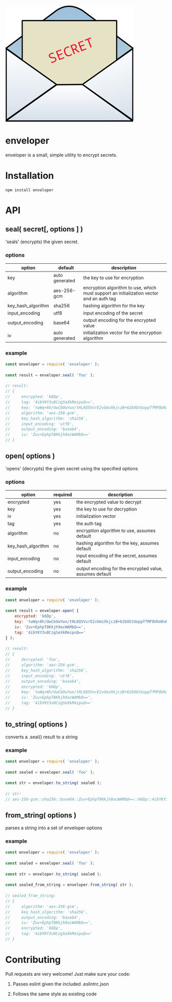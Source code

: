 ![enveloper](/enveloper.png?raw=true)

enveloper
=========

enveloper is a small, simple utility to encrypt secrets.

# Installation

```
npm install enveloper
```

# API

## seal( secret[, options ] )

'seals' (encrypts) the given secret.

### options

| option             | default        | description                                                                              |
| ------------------ | -------------- | ---------------------------------------------------------------------------------------- |
| key                | auto generated | the key to use for encryption                                                            |
| algorithm          | aes-256-gcm    | encryption algorithm to use, which must support an initialization vector and an auth tag |
| key_hash_algorithm | sha256         | hashing algorithm for the key                                                            |
| input_encoding     | utf8           | input encoding of the secret                                                             |
| output_encoding    | base64         | output encoding for the encrypted value                                                  |
| iv                 | auto generated | initialization vector for the encryption algorithm                                       |

### example

```javascript
const enveloper = require( 'enveloper' );

const result = enveloper.seal( 'foo' );

// result:
// {
//     encrypted: 'k6Dp',
//     tag: '4ibYKY3u0CzgSeXkRmipuQ==',
//     key: 'twWq+Ah/UwCbOwYwx/tHL6Q5VurE2vGmzXkjczB+62bOGtUoppTfMF8Ukm0uRL0Tk8vo+UhW32H46qVKCxg2bQ==',
//     algorithm: 'aes-256-gcm',
//     key_hash_algorithm: 'sha256',
//     input_encoding: 'utf8',
//     output_encoding: 'base64',
//     iv: 'Zuv+EphpT8Kkjh9acWAMbQ=='
// }
```

## open( options )

'opens' (decrypts) the given secret using the specified options

### options

| option             | required | description                                                 |
| ------------------ | -------- | ----------------------------------------------------------- |
| encrypted          | yes      | the encrypted value to decrypt                              |
| key                | yes      | the key to use for decryption                               |
| iv                 | yes      | initialization vector                                       |
| tag                | yes      | the auth tag                                                |
| algorithm          | no       | encryption algorithm to use, assumes default                |
| key_hash_algorithm | no       | hashing algorithm for the key, assumes default              |
| input_encoding     | no       | input encoding of the secret, assumes default               |
| output_encoding    | no       | output encoding for the encrypted value, assumes default    |

### example

```javascript
const enveloper = require( 'enveloper' );

const result = enveloper.open( {
    encrypted: 'k6Dp',
    key: 'twWq+Ah/UwCbOwYwx/tHL6Q5VurE2vGmzXkjczB+62bOGtUoppTfMF8Ukm0uRL0Tk8vo+UhW32H46qVKCxg2bQ==',
    iv: 'Zuv+EphpT8Kkjh9acWAMbQ==',
    tag: '4ibYKY3u0CzgSeXkRmipuQ=='
} );

// result:
// {
//     decrypted: 'foo',
//     algorithm: 'aes-256-gcm',
//     key_hash_algorithm: 'sha256',
//     input_encoding: 'utf8',
//     output_encoding: 'base64',
//     encrypted: 'k6Dp',
//     key: 'twWq+Ah/UwCbOwYwx/tHL6Q5VurE2vGmzXkjczB+62bOGtUoppTfMF8Ukm0uRL0Tk8vo+UhW32H46qVKCxg2bQ==',
//     iv: 'Zuv+EphpT8Kkjh9acWAMbQ==',
//     tag: '4ibYKY3u0CzgSeXkRmipuQ=='
// }
```

## to_string( options )

converts a .seal() result to a string

### example

```javascript
const enveloper = require( 'enveloper' );

const sealed = enveloper.seal( 'foo' );

const str = enveloper.to_string( sealed );

// str:
// aes-256-gcm::sha256::base64::Zuv+EphpT8Kkjh9acWAMbQ==::k6Dp::4ibYKY3u0CzgSeXkRmipuQ==
```

## from_string( options )

parses a string into a set of enveloper options

### example

```javascript
const enveloper = require( 'enveloper' );

const sealed = enveloper.seal( 'foo' );

const str = enveloper.to_string( sealed );

const sealed_from_string = enveloper.from_string( str );

// sealed_from_string:
// {
//     algorithm: 'aes-256-gcm',
//     key_hash_algorithm: 'sha256',
//     output_encoding: 'base64',
//     iv: 'Zuv+EphpT8Kkjh9acWAMbQ==',
//     encrypted: 'k6Dp',
//     tag: '4ibYKY3u0CzgSeXkRmipuQ=='
// }
```
# Contributing

Pull requests are very welcome! Just make sure your code:

1) Passes eslint given the included .eslintrc.json

2) Follows the same style as existing code
